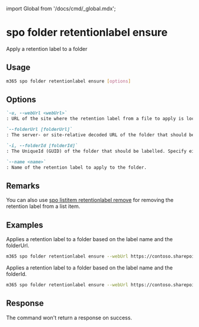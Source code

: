 <!-- DISCLAIMER: All secrets, passwords, and sensitive values in this document are examples only and not real credentials. -->
import Global from '/docs/cmd/_global.mdx';

# spo folder retentionlabel ensure

Apply a retention label to a folder

## Usage

```sh
m365 spo folder retentionlabel ensure [options]
```

## Options

```md definition-list
`-u, --webUrl <webUrl>`
: URL of the site where the retention label from a file to apply is located.

`--folderUrl [folderUrl]`
: The server- or site-relative decoded URL of the folder that should be labelled. Specify either `folderUrl` or `folderId` but not both.

`-i, --folderId [folderId]`
: The UniqueId (GUID) of the folder that should be labelled. Specify either `folderUrl` or `folderId` but not both.

`--name <name>`
: Name of the retention label to apply to the folder.
```

<Global />

## Remarks

You can also use [spo listitem retentionlabel remove](./../../../cmd/spo/listitem/listitem-retentionlabel-remove.mdx) for removing the retention label from a list item.

## Examples

Applies a retention label to a folder based on the label name and the folderUrl.

```sh
m365 spo folder retentionlabel ensure --webUrl https://contoso.sharepoint.com/sites/project-x --folderUrl '/Shared Documents' --name 'Some label'
```

Applies a retention label to a folder based on the label name and the folderId.

```sh
m365 spo folder retentionlabel ensure --webUrl https://contoso.sharepoint.com/sites/project-x --folderId '26541f96-017c-4189-a604-599e083533b8'  --name 'Some label'
```

## Response

The command won't return a response on success.
